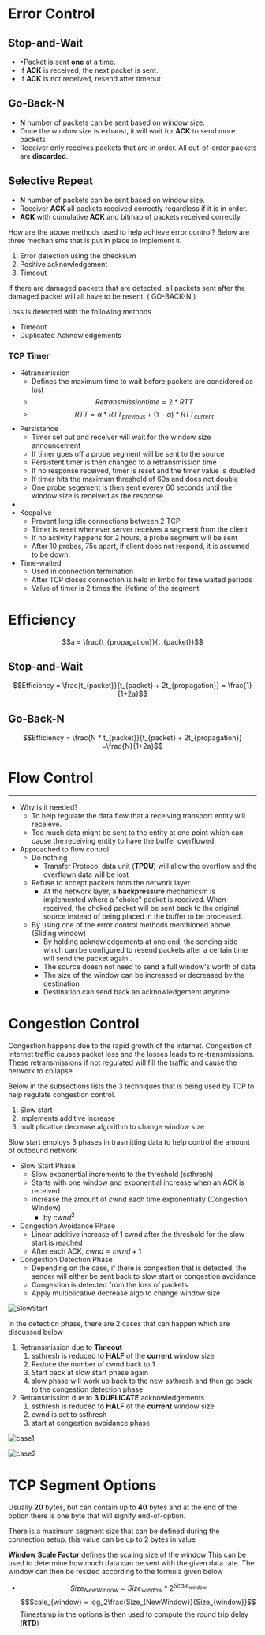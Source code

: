 # Error Control

## Stop-and-Wait
- •Packet is sent **one** at a time. 
- If **ACK** is received, the next packet is sent.
- If **ACK** is not received, resend after timeout.

## Go-Back-N
- **N** number of packets can be sent based on window size. 
- Once the window size is exhaust, it will wait for **ACK** to send more packets
- Receiver only receives packets that are in order. All out-of-order packets are **discarded**.

## Selective Repeat
 -  **N** number of packets can be sent based on window size. 
 - Receiver **ACK** all packets received correctly regardless if it is in order. 
 - **ACK** with cumulative **ACK** and bitmap of packets received correctly.

How are the above methods used to help achieve error control? Below are three mechanisms that is put in place to implement it.
1. Error detection using the checksum
2. Positive acknowledgement
3. Timeout

If there are damaged packets that are detected,  all packets sent after the damaged packet will all have to be resent. ( GO-BACK-N )

Loss is detected with the following methods
- Timeout
- Duplicated Acknowledgements

### TCP Timer
- Retransmission
	- Defines the maximum time to wait before packets are considered as lost
	- $$Retransmission time = 2*RTT$$
	- $$RTT = \alpha * RTT_{previous} + (1 - \alpha) * RTT_{current}$$
- Persistence
	- Timer set out and receiver will wait for the window size announcement
	- If timer goes off a probe segment will be sent to the source
	- Persistent timer is then changed to a retransmission time
	- If no response received, timer is reset and the timer value is doubled
	- If timer hits the maximum threshold of 60s and does not double
	- One probe segement is then sent everey 60 seconds until the window size is received as the response 
- 
- Keepalive
	- Prevent long idle connections between 2 TCP
	- Timer is reset whenever server receives a segment from the client
	- If no activity happens for 2 hours, a probe segment will be sent
	- After 10 probes, 75s apart, if client does not respond, it is assumed to be down.
- Time-waited
	- Used in connection termination
	- After TCP closes connection is held in limbo for time waited periods
	- Value of timer is 2 times the lifetime of the segment

# Efficiency
$$a = \frac{t_{propagation}}{t_{packet}}$$
## Stop-and-Wait
$$Efficiency = \frac{t_{packet}}{t_{packet} + 2t_{propagation}} = \frac{1}{1+2a}$$
## Go-Back-N
$$Efficiency = \frac{N * t_{packet}}{t_{packet} + 2t_{propagation}} =\frac{N}{1+2a}$$

# Flow Control
---
- Why is it needed?
	- To help regulate the data flow that a receiving transport entity will receieve.
	- Too much data might be sent to the entity at one point which can cause the receiving entity to have the buffer overflowed.
- Approached to flow control
	- Do nothing
		- Transfer Protocol data unit (**TPDU**) will allow the overflow and the overflown data will be lost
	- Refuse to accept packets from the network layer
		- At the network layer, a **backpressure** mechanicsm is implemented where a "choke" packet is received. When received, the choked packet will be sent back to the original source instead of being placed in the buffer to be processed.
	- By using one of the error control methods menthioned above. (Sliding window)
		- By holding acknowledgements at one end, the sending side which can be configured to resend packets after a certain time will send the packet again .
		- The source doesn not need to send a full window's worth of data
		- The size of the window can be increased or decreased by the destination
		- Destination can send back an acknowledgement anytime

# Congestion Control
Congestion happens due to the rapid growth of the internet. Congestion of internet traffic causes packet loss and the losses leads to re-transmissions. These retransmissions if not regulated will fill the traffic and cause the network to collapse.

Below in the subsections lists the 3 techniques that is being used by TCP to help regulate congestion control.
1. Slow start
2. Implements additive increase
3. multiplicative decrease algorithm to change window size

Slow start employs 3 phases in trasmitting data to help control the amount of outbound network
- Slow Start Phase
	- Slow exponential increments to the threshold (ssthresh)
	- Starts with one window and exponential increase when an ACK is received
	- increase the amount of cwnd each time exponentially (Congestion Window)
		- by $cwnd^2$ 
- Congestion Avoidance Phase
	- Linear additive increase of 1 cwnd after the threshold for the slow start is reached
	- After each ACK, $cwnd = cwnd + 1$ 
- Congestion Detection Phase
	- Depending on the case, if there is congestion that is detected, the sender will either be sent back to slow start or congestion avoidance
	- Congestion is detected from the loss of packets
	- Apply multiplicative decrease algo to change window size

![SlowStart](https://github.com/greed-k/DP-Study/blob/master/CSD%202160%20(Networking)/images/slow-start.png)

In the detection phase, there are 2 cases that can happen which are discussed below
1. Retransmission due to **Timeout** 
	1. ssthresh is reduced to **HALF** of the **current** window size
	2. Reduce the number of cwnd back to 1
	3. Start back at slow start phase again
	4. slow phase will work up back to the new ssthresh and then go back to the congestion detection phase
2. Retransmission due to **3 DUPLICATE** acknowledgements
	1. ssthresh is reduced to **HALF** of the **current** window size
	2. cwnd is set to ssthresh 
	3. start at congestion avoidance phase

![case1](https://github.com/greed-k/DP-Study/blob/master/CSD%202160%20(Networking)/images/case1-timeout.png)

![case2](https://github.com/greed-k/DP-Study/blob/master/CSD%202160%20(Networking)/images/case2-dupe.png)

# TCP Segment Options
Usually **20** bytes, but can contain up to **40** bytes and at the end of the option there is one byte that will signify end-of-option.

There is a maximum segment size that can be defined during the connection setup. this value can be up to 2 bytes in value

**Window Scale Factor** defines the scaling size of the window
This can be used to determine how much data can be sent with the given data rate. The window can then be resized according to the formula given below
- $$Size_{NewWindow} = Size_{window} * 2^{Scale_{window}}$$
$$Scale_{window} = log_2\frac{Size_{NewWindow}}{Size_{window}}$$
Timestamp in the options is then used to compute the round trip delay (**RTD**)

